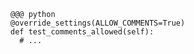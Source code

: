<!SLIDE>

    @@@ python
    @override_settings(ALLOW_COMMENTS=True)
    def test_comments_allowed(self):
      # ...
